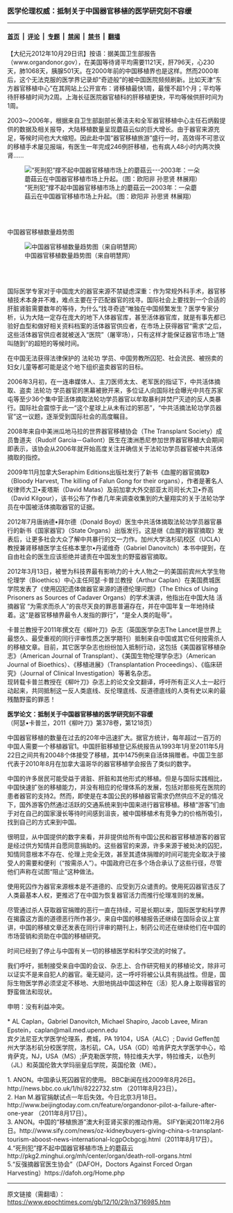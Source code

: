 ### 医学伦理权威：抵制关于中国器官移植的医学研究刻不容缓

---

#### [首页](../../../..?n3716985) &nbsp;|&nbsp; [评论](../../../../../epoch-comment?n3716985) &nbsp;|&nbsp; [专题](../../../../../epoch-special?n3716985) &nbsp;|&nbsp; [禁闻](../../../../../epoch-news?n3716985) &nbsp;|&nbsp; [禁书](../../../../../books?n3716985) &nbsp;|&nbsp; [翻墙](https://github.com/gfw-breaker/nogfw/blob/master/README.md?n3716985)


<div class="post_content" id="artbody" itemprop="articleBody">
 <!-- article content begin -->
 <p>
  【大纪元2012年10月29日讯】按语：据美国卫生部报告（www.organdonor.gov），在美国等待肾平均需要1121天，肝796天，心230天，肺1068天，胰腺501天。在2000年前的中国移植界也是这样。然而2000年后，这个无法克服的医学界记录却“奇迹般”的被中国医院频频刷新。比如天津“东方器官移植中心”在其网站上公开宣布：肾移植最快1周，最慢不超1个月；平均等待肝移植时间为2周。上海长征医院器官植科的肝移植更快，平均等候供肝时间为1周。
 </p>
 <p>
  2003～2006年，根据来自卫生部副部长黄洁夫和全军器官移植中心主任石炳毅提供的数据及相关报导，大陆移植数量呈现蘑菇云似的巨大增长。由于器官来源充足，等候时间也大大缩短。因此赴中国“器官移植旅游”盛行一时，高效得不可思议的移植手术屡见报端，有医生一年完成246例肝移植，也有病人48小时内两次换肾……
  <br/>
  <figure aria-describedby="caption-attachment-6642623" class="wp-caption aligncenter" id="attachment_6642623" style="width: 411px">
   <ok href=" https://i.epochtimes.com/assets/uploads/2012/10/1210282336231849.jpg" rel="noreferrer noopener" target="_blank">
    <img alt="“死刑犯”撑不起中国器官移植市场上的蘑菇云---2003年：一朵蘑菇云在中国器官移植市场上升起。（图：欧阳非 孙思贤 林展翔）  " class="size-large wp-image-6642623" src="https://i.epochtimes.com/assets/uploads/2012/10/1210282336231849.jpg" title="“死刑犯”撑不起中国器官移植市场上的蘑菇云---2003年：一朵蘑菇云在中国器官移植市场上升起。（图：欧阳非 孙思贤 林展翔）  "/>
   </ok>
   <br/><figcaption class="wp-caption-text" id="caption-attachment-6642623">
    “死刑犯”撑不起中国器官移植市场上的蘑菇云—2003年：一朵蘑菇云在中国器官移植市场上升起。（图：欧阳非 孙思贤 林展翔）
   </figcaption><br/>
  </figure><br/>
 </p>
 <p>
  中国器官移植数量趋势图
  <br/>
  <figure aria-describedby="caption-attachment-6642628" class="wp-caption aligncenter" id="attachment_6642628" style="width: 600px">
   <ok href=" https://i.epochtimes.com/assets/uploads/2012/10/1210290445152158-600x417.png" rel="noreferrer noopener" target="_blank">
    <img alt="中国器官移植数量趋势图（来自明慧网）" class="size-large wp-image-6642628" src="https://i.epochtimes.com/assets/uploads/2012/10/1210290445152158-600x417.png" title="中国器官移植数量趋势图（来自明慧网）"/>
   </ok>
   <br/><figcaption class="wp-caption-text" id="caption-attachment-6642628">
    中国器官移植数量趋势图（来自明慧网）
   </figcaption><br/>
  </figure><br/>
 </p>
 <p>
  国际医学专家对于中国庞大的器官来源不禁疑虑深重：作为常规外科手术，器官移植技术本身并不难，难点主要在于匹配器官的找寻。国际社会上要找到一个合适的肝脏肾脏需要数年的等待，为什么“找寻奇迹”唯独在中国频繁发生？医学专家分析，认为大陆一定存在庞大的地下人体器官库，甚至活体器官库，就是有事先都已验好血型和做好相关资料档案的活体器官供应者，在市场上获得器官“需求”之后，这些活体器官供应者就被送入“医院”（屠宰场），只有这样才能保证器官市场上“随叫随到”的超短的等候时间。
 </p>
 <p>
  在中国无法获得法律保护的
  <ok href="https://www.epochtimes.com/gb/tag/%E6%B3%95%E8%BD%AE%E5%8A%9F.html">
   法轮功
  </ok>
  学员、中国劳教所囚犯、社会流民、被拐卖的妇女儿童等都可能是这个地下组织盗卖器官的目标。
 </p>
 <p>
  2006年3月初，在一连串媒体人、主刀医师太太、老军医的指证下，中共活体摘取、盗卖
  <ok href="https://www.epochtimes.com/gb/tag/%E6%B3%95%E8%BD%AE%E5%8A%9F.html">
   法轮功
  </ok>
  学员器官的黑幕被掀开来，多位证人向国际社会曝光中共在苏家屯等至少36个集中营活体摘取法轮功学员器官以牟取暴利并焚尸灭迹的反人类暴行。国际社会震惊于此一“这个星球上从未有过的邪恶”，“中共活摘法轮功学员器官”这一议题，逐渐受到国际社会的高度瞩目。
 </p>
 <p>
  2008年来自中美洲瓜地马拉的世界器官移植协会（The Transplant Society）成员鲁道夫（Rudolf Garcia－Gallont）医生在澳洲悉尼参加世界器官移植大会期间即表示，该协会从2006年就开始高度关注并确信关于法轮功学员器官被中共活体摘取的指控。
 </p>
 <p>
  2009年11月加拿大Seraphim Editions出版社发行了新书《血腥的器官摘取》（Bloody Harvest, The killing of Falun Gong for their organs），作者是著名人权律师大卫•麦塔斯（David Matas）及前加拿大外交部亚太司司长大卫•乔高（David Kilgour），该书公布了作者几年来调查收集到的大量翔实的关于法轮功学员在中国被活体摘取器官的证据。
 </p>
 <p>
  2012年7月唐纳德•拜尔德（Donald Boyd）医生中共活体摘取法轮功学员器官暴行的新书《国家器官》（State Organs）出版发行。这是继《血腥的器官摘取》发表后，让更多社会大众了解中共暴行的又一力作。加州大学洛杉矶校区（UCLA）教授兼肾移植医学主任格本里尔•丹诺维奇（Gabriel Danovitch）本书中提到，在自由社会的医生应该拒绝并谴责在中国发生的野蛮器官摘取。
 </p>
 <p>
  2012年3月13日，被誉为科技界最有影响力的十大人物之一的美国前宾州大学生物伦理学（Bioethics）中心主任阿瑟‧卡普兰教授（Arthur Caplan）在美国费城医学院发表了《使用囚犯遗体做器官来源的道德伦理问题》（The Ethics of Using Prisoners as Sources of Cadaver Organs）的学术演讲，他指出在中国大陆
  <ok href="https://www.epochtimes.com/gb/tag/%E6%B4%BB%E6%91%98%E5%99%A8%E5%AE%98.html">
   活摘器官
  </ok>
  “为需求而杀人”的丧尽天良的罪恶普遍存在，并在中国年复一年地持续着。这“是器官移植界最令人发指的罪行”，“是全人类的耻辱”。
 </p>
 <p>
  卡普兰教授于2011年撰文在《柳叶刀》杂志（英国医学杂志The Lancet是世界上最悠久、最受重视的同行评审性质之医学期刊）抵制来自中国或其它任何按需杀人的移植文章。目前，其它医学杂志也纷纷加入抵制行动，这包括《美国器官移植杂志》（American Journal of Transplant）、《美国生物伦理学杂志》（American Journal of Bioethics）、《移植进展》（Transplantation Proceedings）、《临床研究》（Journal of Clinical Investigation）等著名杂志。
  <br/>
  现转载卡普兰教授在《柳叶刀》杂志上的论文全文翻译，呼吁所有正义人士一起行动起来，共同抵制这一反人类底线、反伦理底线、反道德底线的人类有史以来的最残酷野蛮的罪恶！
 </p>
 <p>
  <b>
   医学论文：抵制关于中国器官移植的医学研究刻不容缓
  </b>
  <br/>
  （阿瑟•卡普兰，2011《柳叶刀》第378卷，第1218页）
 </p>
 <p>
  中国器官移植的数量在过去的20年中迅速扩大。据官方统计，每年超过一百万的中国人需要一个移植器官1。中国肝脏移植登记系统报告从1993年1月至2011年5月22日之间共有20048个体接受了移植，其中1475例来自活体捐赠者。中国卫生部代表于2010年8月在加拿大温哥华的器官移植学会报告了类似的数字。
 </p>
 <p>
  中国的许多居民可能受益于肾脏、肝脏和其他形式的移植。但是与国际实践相比，中国快速扩张的移植能力，并没有相应的伦理体系的发展，包括对那些死在医院的患者器官的支持2。然而，即使是在本国公民的移植器官需求仍然供应不足的情况下，国外游客仍然通过活跃的交通系统来到中国来进行器官移植。移植“游客”们由于对在自己的国家漫长等待时间感到沮丧，被中国移植术有竞争力的价格所吸引，找到自己的方式来到中国。
 </p>
 <p>
  很明显，从中国提供的数字来看，并非提供给所有中国公民和器官移植游客的器官是经过供方知情并自愿同意捐助的。这些器官的来源，许多来源于被处决的囚犯，知情同意根本不存在、伦理上完全无效，甚至其遗体捐赠的时间可能完全取决于接受人的需要和便利（“按需杀人”）。中国政府已在多个场合承认了这些行径，尽管他们声称在试图“阻止”这种做法。
 </p>
 <p>
  使用死囚作为器官来源根本是不道德的、应受到万众谴责的。使用死囚器官违反了人类最基本人权，更推迟了在中国为恢复器官活力而推行伦理准则的发展。
 </p>
 <p>
  尽管通过杀人获取器官捐赠的恶行一直在持续，可是长期以来，国际医学和科学界在揭露这方面的道德恶行所作甚少。来自中国的移植报告还继续在国际会议上宣讲，中国的移植文章还发表在同行评审的期刊上，制药公司还在继续他们在中国的市场营销和资助在中国的移植研究。
 </p>
 <p>
  时间已经到了停止与中国有关一切的移植医学和科学交流的时候了。
 </p>
 <p>
  我们呼吁，抵制接受来自中国的会议、杂志上、合作研究相关的移植论文，除非可以证实不是来自犯人的器官。毫无疑问，这一呼吁将被公认具有挑战性。但是，国际生物医学界必须坚定不移地、大胆地挑战中国这种在（活）犯人身上取得器官的野蛮做法和现状。
 </p>
 <p>
  申明：没有利益冲突。
 </p>
 <p>
  * AL Caplan，Gabriel Danovitch, Michael Shapiro, Jacob Lavee, Miran Epstein，caplan@mail.med.upenn.edu
  <br/>
  宾夕法尼亚大学医学伦理系，费城，PA 19104，USA（ALC）; David Geffen加州大学洛杉矶分校医学院，洛杉矶，CA，USA（GD）哈肯萨克大学医学中心，哈肯萨克，NJ，USA（MS）;萨克勒医学院，特拉维夫大学，特拉维夫，以色列（JL）和英国伦敦大学玛丽皇后学院，英国伦敦（ME）。
 </p>
 <p>
  1. ANON。中国承认死囚器官的使用。 BBC新闻在线2009年8月26日。 http://news.bbc.co.uk/1/hi/8222732.stm （2011年8月23日）。
  <br/>
  2. Han M.器官捐献试点一年后失效。今日北京3月18日。 http://www.beijingtoday.com.cn/feature/organdonor-pilot-a-failure-after-one-year （2011年8月17日）。
  <br/>
  3. ANON。中国的“移植旅游”澳大利亚肾买家的推动作用。 SIFY新闻2011年2月6日。http://www.sify.com/news/oz-kidneybuyers-giving-china-s-transplant-tourism-aboost-news-international-lcgpOcbgcgj.html（2011年8月17日）。
  <br/>
  4.“死刑犯”撑不起中国器官移植市场上的蘑菇云 http://pkg2.minghui.org/mh/center/organ/death-roll-organs.html
  <br/>
  5.“反强摘器官医生协会”（DAFOH，Doctors Against Forced Organ Harvesting）https://dafoh.org/Home.php
 </p>
 <p>
 </p>
 <!-- article content end -->
 <div id="below_article_ad">
 </div>
</div>


---

原文链接（需翻墙）：https://www.epochtimes.com/gb/12/10/29/n3716985.htm